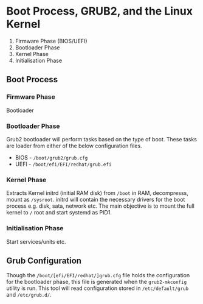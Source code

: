 # Boot Process, GRUB2, and the Linux Kernel
1. Firmware Phase (BIOS/UEFI)
2. Bootloader Phase
3. Kernel Phase
4. Initialisation Phase

## Boot Process
### Firmware Phase
Bootloader
### Bootloader Phase
Grub2 bootloader will perform tasks based on the type of boot.  These tasks are loader from either of the below configuration files.
* BIOS - `/boot/grub2/grub.cfg`
* UEFI - `/boot/efi/EFI/redhat/grub.efi`

### Kernel Phase
Extracts Kernel initrd (initial RAM disk) from `/boot` in RAM, decompresss, mount as `/sysroot`.  initrd will contain the necessary drivers for the boot process e.g. disk, sata, network etc.  The main objective is to mount the full kernel to `/` root and start systemd as PID1.

### Initialisation Phase
Start services/units etc.

## Grub Configuration
Though the `/boot/[efi/EFI/redhat/]grub.cfg` file holds the configuration for the bootloader phase, this file is generated when the `grub2-mkconfig` utility is run.  This tool will read configuration stored in `/etc/default/grub` and `/etc/grub.d/`.

